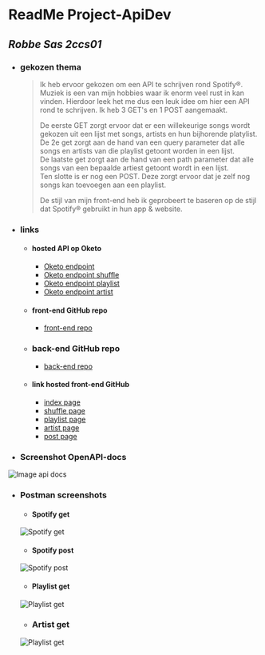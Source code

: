 # **ReadMe Project-ApiDev**
## _Robbe Sas 2ccs01_
* ### gekozen thema
  > Ik heb ervoor gekozen om een API te schrijven rond Spotify®. Muziek is een van mijn hobbies waar ik enorm veel rust in kan vinden. Hierdoor leek het me dus een leuk idee om hier een API rond te schrijven. Ik heb 3 GET's en 1 POST aangemaakt.
  >
  > De eerste GET zorgt ervoor dat er een willekeurige songs wordt gekozen uit een lijst met songs, artists en hun bijhorende platylist.<br />
  > De 2e get zorgt aan de hand van een query parameter dat alle songs en artists van die playlist getoont worden in een lijst.<br />
  > De laatste get zorgt aan de hand van een path parameter dat alle songs van een bepaalde artiest getoont wordt in een lijst.<br />
  > Ten slotte is er nog een POST. Deze zorgt ervoor dat je zelf nog songs kan toevoegen aan een playlist.  <br />
  >  
  > De stijl van mijn front-end heb ik geprobeert te baseren op de stijl dat Spotify® gebruikt in hun app & website.
 
* ### links
  * #### hosted API op Oketo
    * [Oketo endpoint](https://projectapidev-sasrobbe.cloud.okteto.net/)
    * [Oketo endpoint shuffle](https://projectapidev-sasrobbe.cloud.okteto.net/spotify)
    * [Oketo endpoint playlist](https://projectapidev-sasrobbe.cloud.okteto.net/playlists?playlist=Ye%20arc)
    * [Oketo endpoint artist](https://projectapidev-sasrobbe.cloud.okteto.net/artist/Joji)
  * #### front-end GitHub repo
    * [front-end repo](https://github.com/SasRobbe/SasRobbe.github.io)
  * ### back-end GitHub repo
    * [back-end repo](https://github.com/SasRobbe/projectapidev)
  * #### link hosted front-end GitHub
    * [index page](https://sasrobbe.github.io/)
    * [shuffle page](https://sasrobbe.github.io/spotifyShuffle)
    * [playlist page](https://sasrobbe.github.io/spotifyPlaylists)
    * [artist page](https://sasrobbe.github.io/spotifyArtist)
    * [post page](https://sasrobbe.github.io/spotifyPost)

* ### Screenshot OpenAPI-docs
![Image api docs](https://i.imgur.com/5ljEQ6Q.png)
* ### Postman screenshots
  * #### Spotify get
  ![Spotify get](https://i.imgur.com/WFB70e9.png)
  * #### Spotify post
  ![Spotify post](https://i.imgur.com/KSFYEf5.png)
  * #### Playlist get
  ![Playlist get](https://i.imgur.com/ZAcchTR.png)
  * ### Artist get
  ![Playlist get](https://i.imgur.com/12g8djE.png)
